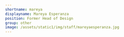 ```yaml
---
shortname: mareya
displayname: Mareya Esperanza
position: Former Head of Design
group: other
image: /assets/static1/img/staff/mareyaesperanza.jpg
---
```

